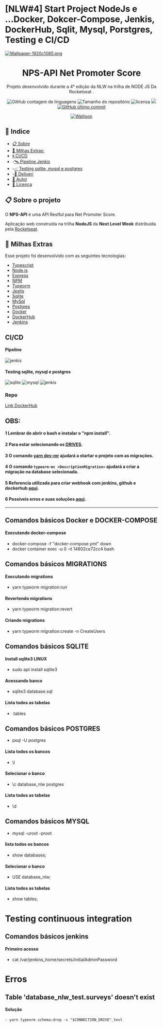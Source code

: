 # [NLW#4] Start Project NodeJs e ...Docker, Dokcer-Compose, Jenkis, DockerHub, Sqlit, Mysql, Porstgres, Testing e CI/CD

[![Wallpaper-1920c1080.png](https://i.postimg.cc/257MFQX8/Wallpaper-1920c1080.png)](https://postimg.cc/SXjgmMhw)





  <h1 align="center">  NPS-API Net Promoter Score  </h1>

  <p align="center">Projeto desenvolvido durante a 4° edição da NLW <a href"https://rocketseat.com.br/">na trilha de NODE JS</a> Da <a href"https://rocketseat.com.br/"> Rocketseat</a> . </p>

<p align="center">


  <img alt="GitHub contagem de linguagens" src="https://img.shields.io/github/languages/count/FranciscoWallison/nlw-04-nodejs?color=%2304D361&style=plastic">

  <img alt="Tamanho do repositório" src="https://img.shields.io/github/languages/code-size/FranciscoWallison/nlw-04-nodejs?style=plastic">

  
  
  <img alt="licensa" src="https://img.shields.io/github/license/FranciscoWallison/nlw-04-nodejs?style=plastic">

  <img src="https://img.shields.io/github/forks/FranciscoWallison/nlw-04-nodejs?style=plastic">

<a href="https://github.com/FranciscoWallison/nlw-04-nodejs/commits/master">
    <img alt="GitHub último commit" src="https://img.shields.io/github/last-commit/FranciscoWallison/nlw-04-nodejs?style=plastic">
  </a>

  <p align="center" ><a href="https://github.com/FranciscoWallison" > <img alt="Wallison" src="https://img.shields.io/badge/Desenvolvido%20por-Wallison%20-brightgreen"></a></p>

  ## 📕 Indice


* [📋 Sobre](#-sobre-o-projeto)
* [🚀 Milhas Extras:](#-milhas-extras)
* [:cyclone: CI/CD](#-cicd)
*  -[:artificial_satellite: Pipeline Jenkis](#-pipeline)
*  -[:white_check_mark: Testing sqlite, mysql e postgres](#-testing-sqlite-mysql-e-postgres)
*  -[:shopping_cart: Deliveri](#-repo)
* [🦸 Autor](#🦸-Autor)
* [📝 Licença](#📝-Licença)
  
  
 ## 📋 Sobre o projeto

O <strong>NPS-API</strong> é uma API Restful para Net Promoter Score.

Aplicação web construída na trilha <strong>NodeJS</strong> da <strong>Next Level Week</strong> distribuída pela [Rocketseat](https://rocketseat.com.br/).


## 🚀 Milhas Extras
Esse projeto foi desenvolvido com as seguintes tecnologias:
- [Typescript](https://www.typescriptlang.org/)
- [Node.js](https://nodejs.org/en/)
- [Express](https://expressjs.com/pt-br/)
- [NPM](https://www.npmjs.com/)
- [Typeorm](https://typeorm.io/)
- [Jestjs](https://jestjs.io/)
- [Sqlite](https://www.sqlite.org/)
- [MySql](https://www.mysql.com/)
- [Postgres](https://www.postgresql.org/)
- [Docker](https://www.docker.com/)
- [DockerHub](https://hub.docker.com/)
- [Jenkins](https://www.jenkins.io/)

## CI/CD
#### Pipeline
![jenkis](https://github.com/FranciscoWallison/nlw-04-nodejs/blob/master/inforFiles/jenkis.png)
#### Testing sqlite, mysql e postgres
![sqlite](https://github.com/FranciscoWallison/nlw-04-nodejs/blob/master/inforFiles/test_sqlit.png) ![mysql](https://github.com/FranciscoWallison/nlw-04-nodejs/blob/master/inforFiles/test_mysql.png) ![jenkis](https://github.com/FranciscoWallison/nlw-04-nodejs/blob/master/inforFiles/test_postgres.png)
### Repo
[Link DockerHub](https://hub.docker.com/repository/docker/chicowall/nlw-04-nodejs/)


## OBS: 
#### 1 Lembrar de abrir o bash e instalar o "npm install".
#### 2 Para estar selecionando os [DRIVES](https://github.com/FranciscoWallison/nlw-04-nodejs/blob/main/docker-compose.yml#L21).
#### 3 O comando [yarn dev-mr](https://github.com/FranciscoWallison/nlw-04-nodejs/blob/main/nodejs/package.json#L10) ajudará a startar o projeto com as migrações.
#### 4 O comando ```typeorm-mc <DescriptionMigration>``` ajudará a criar a migração na database selecionada.
#### 5 Referencia utilizada para criar webhook com jenkins, github e dockerhub [aqui](https://medium.com/@naistangz/building-a-ci-cd-pipeline-for-a-node-js-app-with-docker-and-jenkins-ee6db6e70d25).
#### 6 Possiveis erros e suas soluções [aqui](https://github.com/FranciscoWallison/nlw-04-nodejs#table-database_nlw_testsurveys-doesnt-exist).

_______
## Comandos básicos Docker e DOCKER-COMPOSE
#### Executando docker-compose 
- docker-compose -f "docker-compose.yml" down
- docker container exec -u 0 -it 14802ce72cc4 bash
## Comandos básicos MIGRATIONS
#### Executando migrations
 - yarn typeorm migration:run
#### Revertendo migrations
 - yarn typeorm migration:revert
#### Criando migrations
 - yarn typeorm migration:create -n CreateUsers
## Comandos básicos SQLITE
#### Install sqlite3 LINUX
- sudo apt install sqlite3
#### Acessando banco 
-  sqlite3 database.sql
#### Lista todos as tabelas
- .tables

## Comandos básicos POSTGRES
-  psql -U postgres
#### Lista todos os bancos
- \l
#### Selecionar o banco 
- \c database_nlw postgres
#### Lista todos as tabelas
- \d

## Comandos básicos MYSQL
- mysql -uroot -proot
#### lista todos os bancos
- show databases;
#### Selecionar o banco 
- USE database_nlw;
#### Lista todos as tabelas
- show tables;

# Testing continuous integration
## Comandos básicos jenkins
#### Primeiro acesso
- cat /var/jenkins_home/secrets/initialAdminPassword

# Erros
## Table 'database_nlw_test.surveys' doesn't exist
#### Solução 
    - yarn typeorm schema:drop -c "$CONNECTION_DRIVE"_test

